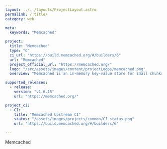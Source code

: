```yaml
---
layout: ../../layouts/ProjectLayout.astro
permalink: /:title/
category: web

meta:
  keywords: "Memcached"

project:
  title: "Memcached"
  type: "C"
  ci_url: "https://build.memcached.org/#/builders/6"
  url: "Memcached"
  project_official_url: "https://memcached.org/"
  logo: "/src/assets/images/content/projectLogos/memcached.png"
  overview: "Memcached is an in-memory key-value store for small chunks of arbitrary data (strings, objects) from results of database calls, API calls, or page rendering."

supported_releases:
  - release:
    version: "v1.6.15"
    url: "https://memcached.org/"

project_ci:
  - CI:
    title: "Memcached Upstream CI"
    status: "/assets/images/projects/common/CI_status.png"
    url: "https://build.memcached.org/#/builders/6"

---
```


<p>Memcached</p>
